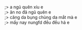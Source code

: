 ;> a ngủ quên xíu e<br>
;> ăn no đã ngũ quên e<br>
;> căng da bụng chùng da mắt mà e<br>
;> mấy nay nungfd đều đều hả e
